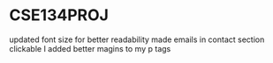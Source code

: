 # CSE134PROJ
updated font size for better readability
made emails in contact section clickable
I added better magins to my p tags

